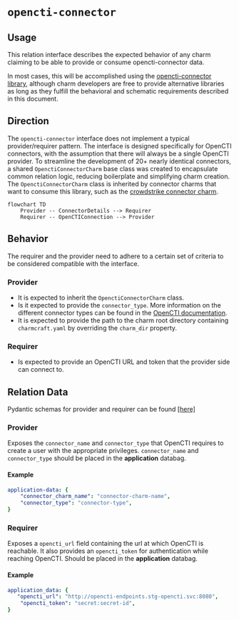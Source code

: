 # `opencti-connector`

## Usage

This relation interface describes the expected behavior of any charm claiming to be able to provide or consume opencti-connector data.

In most cases, this will be accomplished using the [opencti-connector library](https://github.com/canonical/opencti-operator/blob/main/lib/charms/opencti/v0/opencti_connector.py), although charm developers are free to provide alternative libraries as long as they fulfill the behavioral and schematic requirements described in this document.

## Direction
The `opencti-connector` interface does not implement a typical provider/requirer pattern. The interface is designed specifically for OpenCTI connectors, with the assumption that there will always be a single OpenCTI provider. To streamline the development of 20+ nearly identical connectors, a shared `OpenctiConnectorCharm` base class was created to encapsulate common relation logic, reducing boilerplate and simplifying charm creation. The `OpenctiConnectorCharm` class is inherited by connector charms that want to consume this library, such as the [crowdstrike connector charm](https://github.com/canonical/opencti-operator/tree/main/connectors/crowdstrike).

```mermaid
flowchart TD
    Provider -- ConnectorDetails --> Requirer
    Requirer -- OpenCTIConnection --> Provider
```

## Behavior

The requirer and the provider need to adhere to a certain set of criteria to be considered compatible with the interface.

### Provider

- It is expected to inherit the `OpenctiConnectorCharm` class.
- Is it expected to provide the `connector_type`. More information on the different connector types can be found in the [OpenCTI documentation](https://docs.opencti.io/latest/deployment/connectors/#connector-configuration).
- It is expected to provide the path to the charm root directory containing `charmcraft.yaml` by overriding the `charm_dir` property.

### Requirer

- Is expected to provide an OpenCTI URL and token that the provider side can connect to. 

## Relation Data

Pydantic schemas for provider and requirer can be found [\[here\]](./schema.py)

### Provider

Exposes the `connector_name` and `connector_type` that OpenCTI requires to create a user with 
the appropriate privileges. `connector_name` and `connector_type` should be placed in 
the **application** databag. 

#### Example
```yaml
application-data: {
    "connector_charm_name": "connector-charm-name",
    "connector_type": "connector-type",
}
```

### Requirer

Exposes a `opencti_url` field containing the url at which OpenCTI is reachable. It also provides an `opencti_token` for authentication while reaching OpenCTI. Should be placed in the **application** databag.

#### Example

```yaml
application_data: {
   "opencti_url": "http://opencti-endpoints.stg-opencti.svc:8080",
    "opencti_token": "secret:secret-id",
}
```

